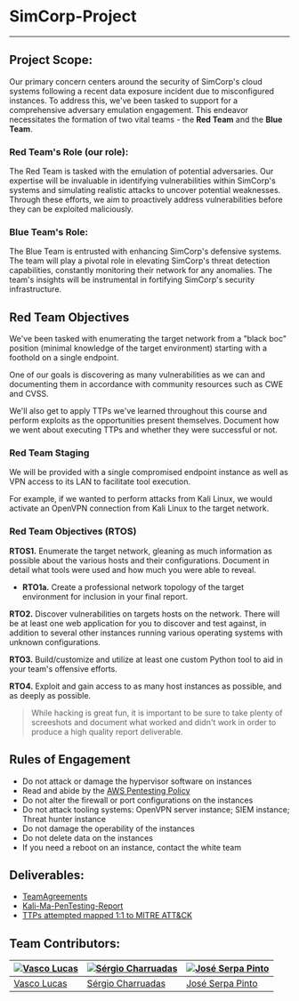 # **SimCorp-Project**
***

## Project Scope:

Our primary concern centers around the security of SimCorp's cloud systems following a recent data exposure incident due to misconfigured instances. To address this, we've been tasked to support for a comprehensive adversary emulation engagement. This endeavor necessitates the formation of two vital teams - the **Red Team** and the **Blue Team**.

### Red Team's Role (our role):

The Red Team is tasked with the emulation of potential adversaries. Our expertise will be invaluable in identifying vulnerabilities within SimCorp's systems and simulating realistic attacks to uncover potential weaknesses. Through these efforts, we aim to proactively address vulnerabilities before they can be exploited maliciously.

### Blue Team's Role:

The Blue Team is entrusted with enhancing SimCorp's defensive systems. The team will play a pivotal role in elevating SimCorp's threat detection capabilities, constantly monitoring their network for any anomalies. The team's insights will be instrumental in fortifying SimCorp's security infrastructure.

## Red Team Objectives

We've been tasked with enumerating the target network from a "black boc" position (minimal knowledge of the target environment) starting with a foothold on a single endpoint.

One of our goals is discovering as many vulnerabilities as we can and documenting them in accordance with community resources such as CWE and CVSS.

We'll also get to apply TTPs we've learned throughout this course and perform exploits as the opportunities present themselves. Document how we went about executing TTPs and whether they were successful or not.

### Red Team Staging

We will be provided with a single compromised endpoint instance as well as VPN access to its LAN to facilitate tool execution.

For example, if we wanted to perform attacks from Kali Linux, we would activate an OpenVPN connection from Kali Linux to the target network.

### Red Team Objectives (RTOS)

**RTOS1.** Enumerate the target network, gleaning as much information as possible about the various hosts and their configurations. Document in detail what tools were used and how much you were able to reveal.

* **RTO1a.** Create a professional network topology of the target environment for inclusion in your final report.

**RTO2.** Discover vulnerabilities on targets hosts on the network. There will be at least one web application for you to discover and test against, in addition to several other instances running various operating systems with unknown configurations.

**RTO3.** Build/customize and utilize at least one custom Python tool to aid in your team's offensive efforts.

**RTO4.** Exploit and gain access to as many host instances as possible, and as deeply as possible.

> While hacking is great fun, it is important to be sure to take plenty of screeshots and document what worked and didn't work in order to produce a high quality report deliverable.

## Rules of Engagement

* Do not attack or damage the hypervisor software on instances
* Read and abide by the [AWS Pentesting Policy](https://aws.amazon.com/security/penetration-testing/)
* Do not alter the firewall or port configurations on the instances
* Do not attack tooling systems: OpenVPN server instance; SIEM instance; Threat hunter instance
* Do not damage the operability of the instances
* Do not delete data on the instances
* If you need a reboot on an instance, contact the white team

## Deliverables:

* [TeamAgreements](https://github.com/VascoLucas01/Cyber-Final-Project/tree/main/TeamAgreements)
* [Kali-Ma-PenTesting-Report](https://drive.google.com/file/d/1BOD2nTQUxHmKeSktVoJ5CLDfRYCDYCSc/view?usp=sharing)
* [TTPs attempted mapped 1:1 to MITRE ATT&CK](https://drive.google.com/file/d/1AYK3k1ejZ4gel-8MJtU4YXLC2W4eAZAy/view?usp=sharing)

## Team Contributors:

| [![Vasco Lucas](https://avatars.githubusercontent.com/u/110473841?v=4&s=144)](https://github.com/VascoLucas01) | [![Sérgio Charruadas](https://avatars.githubusercontent.com/u/20626461?v=4&s=144)](https://github.com/itzvenom) | [![José Serpa Pinto](https://avatars.githubusercontent.com/u/79847245?v=4&s=144)](https://github.com/jserpa-p) |
|---|---|---|
| [Vasco Lucas](https://github.com/VascoLucas01) | [Sérgio Charruadas](https://github.com/itzvenom) | [José Serpa Pinto](https://github.com/jserpa-p) |

